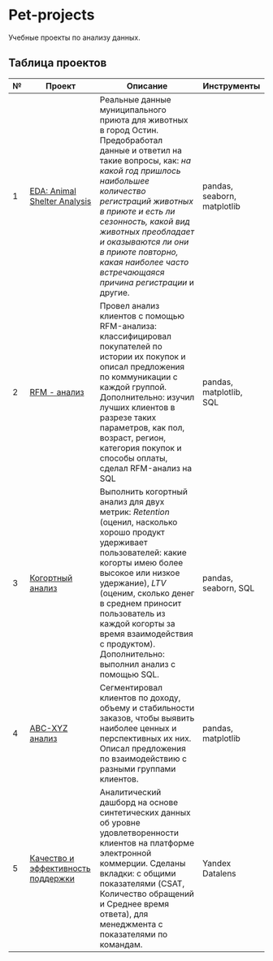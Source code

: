 # Pet-projects
Учебные проекты по анализу данных.

## Таблица проектов
| № | Проект | Описание | Инструменты |
|---|--------|----------|-------------|
| 1 | [EDA: Animal Shelter Analysis](https://github.com/belyakovmy/pet-projects/blob/main/EDA%3AAnimalShelterAnalysis.ipynb) | Реальные данные муниципального приюта для животных в город Остин. Предобработал данные и ответил на такие вопросы, как: *на какой год пришлось наибольшее количество регистраций животных в приюте и есть ли сезонность, какой вид животных преобладает и оказываются ли они в приюте повторно, какая наиболее часто встречающаяся причина регистрации* и другие. | pandas, seaborn, matplotlib |
| 2 | [RFM - анализ](https://github.com/belyakovmy/pet-projects/blob/main/RFM_%D0%B0%D0%BD%D0%B0%D0%BB%D0%B8%D0%B7.ipynb) | Провел анализ клиентов с помощью RFM-анализа: классифицировал покупателей по истории их покупок и описал предложения по коммуникации с каждой группой. Дополнительно: изучил лучших клиентов в разрезе таких параметров, как пол, возраст, регион, категория покупок и способы оплаты, сделал RFM-анализ на SQL | pandas, matplotlib, SQL |
| 3 | [Когортный анализ](https://github.com/belyakovmy/pet-projects/blob/main/%D0%9A%D0%BE%D0%B3%D0%BE%D1%80%D1%82%D0%BD%D1%8B%D0%B9_%D0%B0%D0%BD%D0%B0%D0%BB%D0%B8%D0%B7.ipynb) | Выполнить когортный анализ для двух метрик: *Retention* (оценил, насколько хорошо продукт удерживает пользователей: какие когорты имею более высокое или низкое удержание), *LTV* (оценим, сколько денег в среднем приносит пользователь из каждой когорты за время взаимодействия с продуктом). Дополнительно: выполнил анализ с помощью SQL. | pandas, seaborn, SQL |
| 4 | [ABC-XYZ анализ](https://github.com/belyakovmy/pet-projects/blob/main/ABC_XYZ_%D0%B0%D0%BD%D0%B0%D0%BB%D0%B8%D0%B7.ipynb) | Сегментировал клиентов по доходу, объему и стабильности заказов, чтобы выявить наиболее ценных и перспективных их них. Описал предложения по взаимодействию с разными группами клиентов. | pandas, matplotlib |
| 5 | [Качество и эффективность поддержки](https://datalens.yandex/ock11r4xlu3y9) | Аналитический дашборд на основе синтетических данных об уровне удовлетворенности клиентов на платформе электронной коммерции. Сделаны вкладки:  с общими показателями (CSAT, Количество обращений и Среднее время ответа), для менеджмента с показателями по командам.  | Yandex Datalens |
